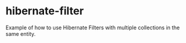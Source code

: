 # hibernate-filter
Example of how to use Hibernate Filters with multiple collections in the same entity.
